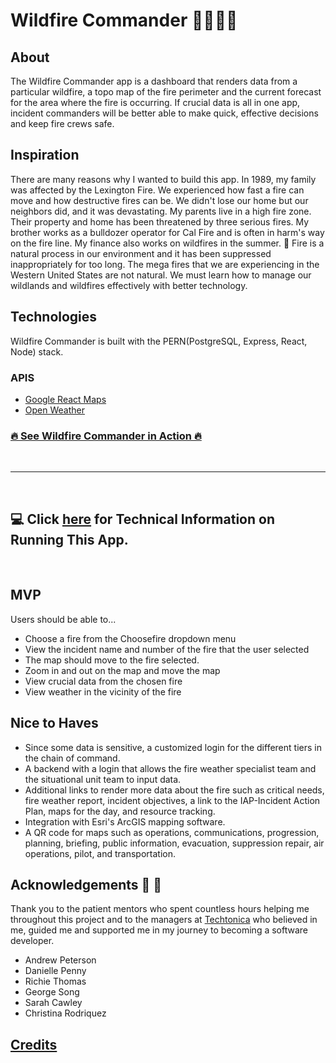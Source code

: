 # Wildfire Commander 🌲🌲🌳🔥

## About
The Wildfire Commander app is a dashboard that renders data from a particular wildfire, a topo map of the fire perimeter and the current forecast for the area where the fire is occurring. If crucial data is all in one app, incident commanders will be better able to make quick, effective decisions and keep fire crews safe. 


## Inspiration
   There are many reasons why I wanted to build this app. In 1989, my  family was affected by the Lexington Fire. We experienced how fast a fire can move and how destructive fires can be. We didn't lose our home but our neighbors did, and it was devastating. My parents live in a high fire zone. Their property and home has been threatened by three serious fires. My brother works as a bulldozer operator for Cal Fire  and is often in harm's way on the fire line.  My finance also works on wildfires in the summer. 🚒   Fire is a natural process in our environment and it has been suppressed inappropriately for too long. The mega fires that we are experiencing in the Western United States are not natural.  We must learn how to manage our wildlands and wildfires effectively with better technology. 


## Technologies
 Wildfire Commander is built with the PERN(PostgreSQL, Express, React, Node) stack.

### APIS
  * [Google React Maps](https://tomchentw.github.io/react-google-maps/)
  * [Open Weather](https://openweathermap.org/appid) 


### [🔥 See Wildfire Commander in Action 🔥 ](https://stark-badlands-48876.herokuapp.com/) 

<br>

***
<br>

## 💻 Click [here](./docs/technicalInformation.md) for Technical Information on Running This App.

<br>

## MVP

Users should be able to...

* Choose a fire from the Choosefire dropdown menu
* View the incident name and number of the fire that the user selected
* The map should move to the fire selected. 
* Zoom in and out on the map and move the map
* View crucial data from the chosen fire 
* View weather in the vicinity of the fire

## Nice to Haves

* Since some data is sensitive, a customized login for the different tiers in the chain of command. 
* A backend with a login that allows the fire weather specialist team and the situational unit team to input data. 
* Additional links to render more data about the fire such as critical needs, fire weather report, incident objectives, a link to the IAP-Incident Action Plan, maps for the day, and resource tracking. 
* Integration with Esri's ArcGIS mapping software.
* A QR code for maps such as operations, communications, progression, planning, briefing, public information, evacuation, suppression repair, air operations, pilot, and transportation. 


## Acknowledgements 🙏 👏 
Thank you to the patient mentors who spent countless hours helping me throughout this project and to the managers at [Techtonica](https://techtonica.org/) who believed in me, guided me and supported me in my journey to becoming a software developer. 

* Andrew Peterson 
* Danielle Penny
* Richie Thomas
* George Song
* Sarah Cawley
* Christina Rodriquez


## [Credits](./CONTRIBUTORS.md)

